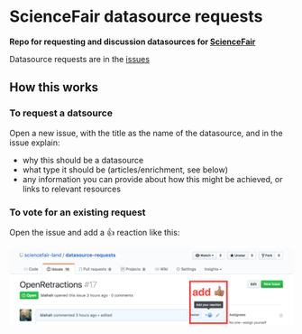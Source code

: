 # ScienceFair datasource requests

**Repo for requesting and discussion datasources for [ScienceFair](https://github.com/codeforscience/sciencefair)**

Datasource requests are in the [issues](https://github.com/sciencefair-land/datasource-requests/issues)

## How this works

### To request a datsource

Open a new issue, with the title as the name of the datasource, and in the issue explain:

- why this should be a datasource
- what type it should be (articles/enrichment, see below)
- any information you can provide about how this might be achieved, or links to relevant resources

### To vote for an existing request

Open the issue and add a :+1: reaction like this:

![vote screenshot](https://raw.githubusercontent.com/sciencefair-land/datasource-requests/master/vote_screenshot.png)
